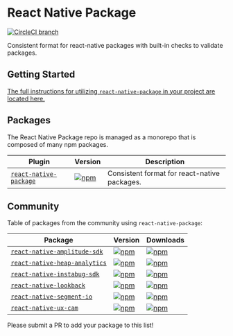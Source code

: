 # React Native Package

[![CircleCI branch](https://img.shields.io/circleci/project/github/negativetwelve/react-native-package/master.svg)](https://circleci.com/gh/negativetwelve/react-native-package)

Consistent format for react-native packages with built-in checks to validate packages.

## Getting Started

[The full instructions for utilizing `react-native-package` in your project are located here.](/packages/react-native-package#readme)

## Packages

The React Native Package repo is managed as a monorepo that is composed of many npm packages.

Plugin | Version | Description
-------|---------|------------
[`react-native-package`](/packages/react-native-package) | [![npm](https://img.shields.io/npm/v/react-native-package.svg)][npm-package] | Consistent format for react-native packages.

[npm-package]: https://www.npmjs.com/package/react-native-package

## Community

Table of packages from the community using `react-native-package`:

Package | Version | Downloads
--------|---------| -----------
[`react-native-amplitude-sdk`][gh-amplitude-sdk] | [![npm](https://img.shields.io/npm/v/react-native-amplitude-sdk.svg)][npm-amplitude-sdk] | [![npm](https://img.shields.io/npm/dt/react-native-amplitude-sdk.svg)][npm-amplitude-sdk]
[`react-native-heap-analytics`][gh-heap-analytics] | [![npm](https://img.shields.io/npm/v/react-native-heap-analytics.svg)][npm-heap-analytics] | [![npm](https://img.shields.io/npm/dt/react-native-heap-analytics.svg)][npm-heap-analytics]
[`react-native-instabug-sdk`][gh-instabug-sdk] | [![npm](https://img.shields.io/npm/v/react-native-instabug-sdk.svg)][npm-instabug-sdk] | [![npm](https://img.shields.io/npm/dt/react-native-instabug-sdk.svg)][npm-instabug-sdk]
[`react-native-lookback`][gh-lookback] | [![npm](https://img.shields.io/npm/v/react-native-lookback.svg)][npm-lookback] | [![npm](https://img.shields.io/npm/dt/react-native-lookback.svg)][npm-lookback]
[`react-native-segment-io`][gh-segment-io] | [![npm](https://img.shields.io/npm/v/react-native-segment-io.svg)][npm-segment-io] | [![npm](https://img.shields.io/npm/dt/react-native-segment-io.svg)][npm-segment-io]
[`react-native-ux-cam`][gh-ux-cam] | [![npm](https://img.shields.io/npm/v/react-native-ux-cam.svg)][npm-ux-cam] | [![npm](https://img.shields.io/npm/dt/react-native-ux-cam.svg)][npm-ux-cam]

Please submit a PR to add your package to this list!

[gh-amplitude-sdk]: https://github.com/negativetwelve/react-native-amplitude-sdk
[gh-heap-analytics]: https://github.com/negativetwelve/react-native-heap-analytics
[gh-instabug-sdk]: https://github.com/negativetwelve/react-native-instabug-sdk
[gh-lookback]: https://github.com/negativetwelve/react-native-lookback
[gh-segment-io]: https://github.com/negativetwelve/react-native-segment-io
[gh-ux-cam]: https://github.com/negativetwelve/react-native-ux-cam

[npm-amplitude-sdk]: https://www.npmjs.com/package/react-native-amplitude-sdk
[npm-heap-analytics]: https://www.npmjs.com/package/react-native-heap-analytics
[npm-instabug-sdk]: https://www.npmjs.com/package/react-native-instabug-sdk
[npm-lookback]: https://www.npmjs.com/package/react-native-lookback
[npm-segment-io]: https://www.npmjs.com/package/react-native-segment-io
[npm-ux-cam]: https://www.npmjs.com/package/react-native-ux-cam
